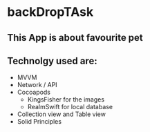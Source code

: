# backDropTAsk
## This App is about favourite pet
## Technolgy used are:
  * MVVM
  * Network / API
  * Cocoapods
    * KingsFisher for the images
    * RealmSwift for local database
  * Collection view and Table view
  * Solid Principles
  
